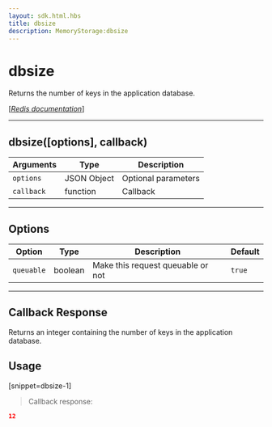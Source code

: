 ```yaml
---
layout: sdk.html.hbs
title: dbsize
description: MemoryStorage:dbsize
---
```

  

# dbsize
Returns the number of keys in the application database.

[[_Redis documentation_]](https://redis.io/commands/dbsize)

---

## dbsize([options], callback)

| Arguments | Type | Description |
|---------------|---------|----------------------------------------|
| `options` | JSON Object | Optional parameters |
| `callback` | function | Callback |

---

## Options

| Option | Type | Description | Default |
|---------------|---------|----------------------------------------|---------|
| `queuable` | boolean | Make this request queuable or not  | `true` |

---

## Callback Response

Returns an integer containing the number of keys in the application database.

## Usage

[snippet=dbsize-1]
> Callback response:

```json
12
```